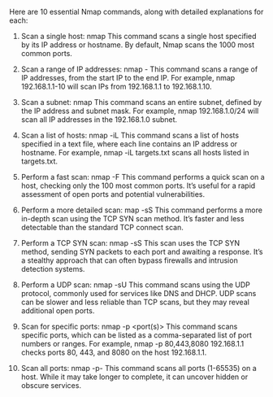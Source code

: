 Here are 10 essential Nmap commands, along with detailed explanations for each:

1. Scan a single host:
nmap <host>
This command scans a single host specified by its IP address or hostname. By default, Nmap scans the 1000 most common ports.

2. Scan a range of IP addresses:
nmap <start IP>-<end IP>
This command scans a range of IP addresses, from the start IP to the end IP. For example, nmap 192.168.1.1-10 will scan IPs from 192.168.1.1 to 192.168.1.10.

3. Scan a subnet:
nmap <subnet>
This command scans an entire subnet, defined by the IP address and subnet mask. For example, nmap 192.168.1.0/24 will scan all IP addresses in the 192.168.1.0 subnet.

4. Scan a list of hosts:
nmap -iL <list>
This command scans a list of hosts specified in a text file, where each line contains an IP address or hostname. For example, nmap -iL targets.txt scans all hosts listed in targets.txt.

5. Perform a fast scan:
nmap -F <host>
This command performs a quick scan on a host, checking only the 100 most common ports. It’s useful for a rapid assessment of open ports and potential vulnerabilities.

6. Perform a more detailed scan:
map -sS <host>
This command performs a more in-depth scan using the TCP SYN scan method. It’s faster and less detectable than the standard TCP connect scan.

7. Perform a TCP SYN scan:
nmap -sS <host>
This scan uses the TCP SYN method, sending SYN packets to each port and awaiting a response. It’s a stealthy approach that can often bypass firewalls and intrusion detection systems.

8. Perform a UDP scan:
nmap -sU <host>
This command scans using the UDP protocol, commonly used for services like DNS and DHCP. UDP scans can be slower and less reliable than TCP scans, but they may reveal additional open ports.

9. Scan for specific ports:
nmap -p <port(s)> <host>
This command scans specific ports, which can be listed as a comma-separated list of port numbers or ranges. For example, nmap -p 80,443,8080 192.168.1.1 checks ports 80, 443, and 8080 on the host 192.168.1.1.

10. Scan all ports:
nmap -p- <host>
This command scans all ports (1-65535) on a host. While it may take longer to complete, it can uncover hidden or obscure services.
